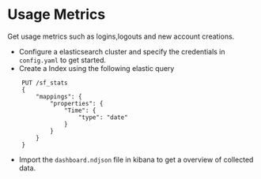 # Usage Metrics
Get usage metrics such as logins,logouts and new account creations. 
-   Configure a elasticsearch cluster and specify the credentials in `config.yaml` to get started.
-   Create a Index using the following elastic query
```
    PUT /sf_stats
    {
        "mappings": {
            "properties": {
                "Time": {
                    "type": "date"
                }
            }
        }
    }
```
-   Import the `dashboard.ndjson` file in kibana to get a overview of collected data.


